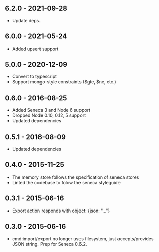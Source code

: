 ## 6.2.0 - 2021-09-28

* Update deps.


## 6.0.0 - 2021-05-24

* Added upsert support


## 5.0.0 - 2020-12-09

* Convert to typescript
* Support mongo-style constraints ($gte, $ne, etc.)


## 0.6.0 - 2016-08-25

* Added Seneca 3 and Node 6 support
* Dropped Node 0.10, 0.12, 5 support
* Updated dependencies


## 0.5.1 - 2016-08-09

* Updated dependencies


## 0.4.0 - 2015-11-25

* The memory store follows the specification of seneca stores
* Linted the codebase to folow the seneca styleguide


## 0.3.1 - 2015-06-16

*  Export action responds with object: {json: "..."}


## 0.3.0 - 2015-06-16

* cmd:import/export no longer uses filesystem, just accepts/provides JSON string. Prep for Seneca 0.6.2.
